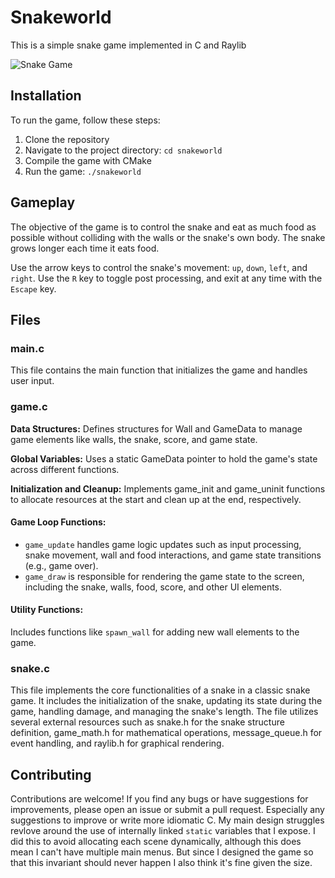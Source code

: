 # Snakeworld

This is a simple snake game implemented in C and Raylib

![Snake Game](https://i.imgur.com/pSLK2Rh.png)

## Installation

To run the game, follow these steps:

1. Clone the repository
2. Navigate to the project directory: `cd snakeworld`
3. Compile the game with CMake
4. Run the game: `./snakeworld`

## Gameplay

The objective of the game is to control the snake and eat as much food as possible without colliding with the walls or the snake's own body. The snake grows longer each time it eats food.

Use the arrow keys to control the snake's movement: `up`, `down`, `left`, and `right`. Use the `R` key to toggle post processing, and exit at any time with the `Escape` key.

## Files

### main.c

This file contains the main function that initializes the game and handles user input.

### game.c

**Data Structures:** Defines structures for Wall and GameData to manage game elements like walls, the snake, score, and game state.

**Global Variables:** Uses a static GameData pointer to hold the game's state across different functions.

**Initialization and Cleanup:** Implements game_init and game_uninit functions to allocate resources at the start and clean up at the end, respectively.

#### Game Loop Functions:

 - `game_update` handles game logic updates such as input processing, snake movement, wall and food interactions, and game state transitions (e.g., game over).
 - `game_draw` is responsible for rendering the game state to the screen, including the snake, walls, food, score, and other UI elements.
 
#### Utility Functions: 

Includes functions like `spawn_wall` for adding new wall elements to the game.

### snake.c

This file implements the core functionalities of a snake in a classic snake game. It includes the initialization of the snake, updating its state during the game, handling damage, and managing the snake's length. The file utilizes several external resources such as snake.h for the snake structure definition, game_math.h for mathematical operations, message_queue.h for event handling, and raylib.h for graphical rendering.

## Contributing

Contributions are welcome! If you find any bugs or have suggestions for improvements, please open an issue or submit a pull request. Especially any suggestions to improve or write more idiomatic C. My main design struggles revlove around the use of internally linked `static` variables that I expose. I did this to avoid allocating each scene dynamically, although this does mean I can't have multiple main menus. But since I designed the game so that this invariant should never happen I also think it's fine given the size.
